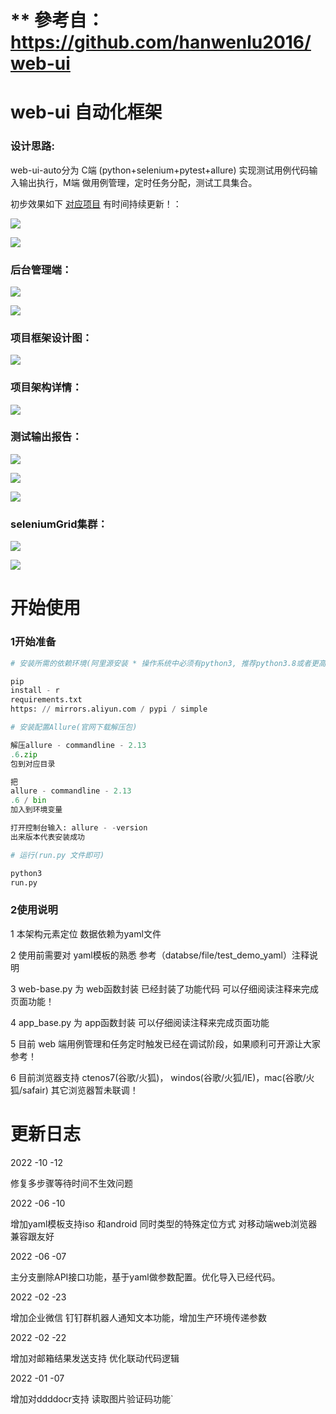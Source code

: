 # ** 參考自：https://github.com/hanwenlu2016/web-ui
# web-ui 自动化框架


### 设计思路:

web-ui-auto分为 C端 (python+selenium+pytest+allure) 实现测试用例代码输入输出执行，M端
做用例管理，定时任务分配，测试工具集合。


初步效果如下 [对应项目](https://github.com/Mika2016/Salvation) 有时间持续更新！：

![](https://github.com/Mika2016/web-ui/blob/main/doct/img/001.png)

![](https://github.com/Mika2016/web-ui/blob/main/doct/img/003.png)

### 后台管理端：

![](https://github.com/Mika2016/web-ui/blob/main/doct/img/admin1.png)

![](https://github.com/Mika2016/web-ui/blob/main/doct/img/admin2.png)

### 项目框架设计图：

![](https://github.com/Mika2016/web-ui/blob/main/doct/img/frame.png)

### 项目架构详情：

![](https://github.com/Mika2016/web-ui/blob/main/doct/img/frameexplains.png)

### 测试输出报告：

![](https://github.com/Mika2016/web-ui/blob/main/doct/img/run001.jpg)

![](https://github.com/Mika2016/web-ui/blob/main/doct/img/run002.jpg)

![](https://github.com/Mika2016/web-ui/blob/main/doct/img/run003.jpg)

### seleniumGrid集群：

![](https://github.com/Mika2016/web-ui/blob/main/doct/img/run3.jpg)

![](https://github.com/Mika2016/web-ui/blob/main/doct/img/run4.jpg)

# 开始使用

### 1开始准备

```python
# 安装所需的依赖环境(阿里源安装 * 操作系统中必须有python3, 推荐python3.8或者更高版本)

pip
install - r
requirements.txt
https: // mirrors.aliyun.com / pypi / simple

# 安装配置Allure(官网下载解压包)

解压allure - commandline - 2.13
.6.zip
包到对应目录

把
allure - commandline - 2.13
.6 / bin
加入到环境变量

打开控制台输入: allure - -version
出来版本代表安装成功

# 运行(run.py 文件即可)

python3
run.py

```

### 2使用说明

1 本架构元素定位 数据依赖为yaml文件

2 使用前需要对 yaml模板的熟悉 参考（databse/file/test_demo_yaml）注释说明

3 web-base.py 为 web函数封装 已经封装了功能代码 可以仔细阅读注释来完成页面功能！

4 app_base.py 为 app函数封装 可以仔细阅读注释来完成页面功能

5 目前 web 端用例管理和任务定时触发已经在调试阶段，如果顺利可开源让大家参考！

6 目前浏览器支持 ctenos7(谷歌/火狐)， windos(谷歌/火狐/IE)，mac(谷歌/火狐/safair) 其它浏览器暂未联调！

# 更新日志

2022 -10 -12

修复多步骤等待时间不生效问题

2022 -06 -10

增加yaml模板支持iso 和android 同时类型的特殊定位方式 对移动端web浏览器兼容跟友好

2022 -06 -07

主分支删除API接口功能，基于yaml做参数配置。优化导入已经代码。

2022 -02 -23

增加企业微信 钉钉群机器人通知文本功能，增加生产环境传递参数

2022 -02 -22

增加对邮箱结果发送支持 优化联动代码逻辑

2022 -01 -07

增加对ddddocr支持 读取图片验证码功能`


